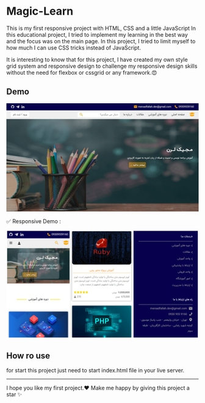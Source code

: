 # Magic-Learn
This is my first responsive project with HTML, CSS and a little JavaScript In this educational project, I tried to implement my learning in the best way and the focus was on the main page.
In this project, I tried to limit myself to how much I can use CSS tricks instead of JavaScript.

It is interesting to know that for this project, I have created my own style grid system and responsive design to challenge my responsive design skills without the need for flexbox or cssgrid or any framework.😍

## Demo
<img src='./assets/img/Demo.jpg' alt='Magiclearn preview' >

✅ Responsive Demo :

<img src='./assets/img/Resposive-Demo.jpg' alt='Magiclearn Responsive preview' >

## How ro use
for start this project just need to start index.html file in your live server.

---
I hope you like my first project.❤️
Make me happy by giving this project a star ✨
